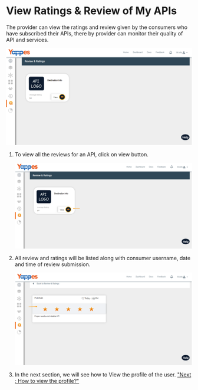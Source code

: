View Ratings & Review of My APIs
================================

The provider can view the ratings and review given by the consumers who
have subscribed their APIs, there by provider can monitor their quality
of API and services.

![](images/dashboard/ratings/provider_view_01.png)

1.  To view all the reviews for an API, click on view button.

    ![](images/dashboard/ratings/provider_view_02.png)

2.  All review and ratings will be listed along with consumer username,
    date and time of review submission.

    ![](images/dashboard/ratings/provider_view_03.png)

3.  In the next section, we will see how to View the profile of the
    user. ["Next : How to view the profile?"](mainProfile)
